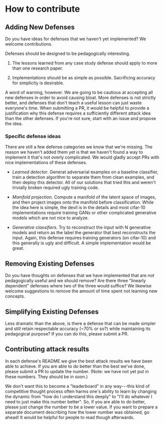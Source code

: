 # How to contribute

## Adding New Defenses

Do you have ideas for defenses that we haven't yet implemented? We welcome contributions.

Defenses should be designed to be pedagogically interesting.

1. The lessons learned from any case study defense should apply to more than one research paper.

2. Implementations should be as simple as possible. Sacrificing accuracy for simplicity is desirable.

A word of warning, however. We are going to be cautious at accepting all new defenses in order to avoid causing bloat. More defenses is not strictly better, and defenses that don't teach a useful lesson can just waste everyone's time. When submitting a PR, it would be helpful to provide a justification why this defense requires a sufficiently different attack idea than the other defenses. If you're not sure, start with an issue and propose the idea.

### Specific defense ideas

There are still a few defense categories we know that we're missing. The reason we haven't added them yet is that we haven't found a way to implement it that's not overly complicated. We would gladly accept PRs with nice implementations of these defenses.

- *Learned detector*. Generat adversarial examples on a baseline classifier, train a detection algorithm to separate them from clean examples, and then deploy this detector. All of our solutions that tried this and weren't trivially broken required ugly training code.

- *Manifold projection*. Compute a manifold of the latent space of images, and then project images onto the manifold before classification. While the idea here is simple, the devil is in the details and most cifar-10 implementations require training GANs or other complicated generative models which are not nice to analyze.

- *Generative classifiers*. Try to reconstruct the input with N generative models and return as the label the generator that best reconstructs the input. Again, this defense requires training generators (on cifar-10) and this generally is ugly and difficult. A simple implementation would be great.

## Removing Existing Defenses

Do you have thoughts on defenses that we have implemented that are *not* pedagogically useful and we should remove? Are there three "linearly dependent" defenses where two of the three would suffice? We likewise welcome suggestions to remove the amount of time spent not learning new concepts.

## Simplifying Existing Defenses

Less dramatic than the above, is there a defense that can be made simpler and still retain respectable accuracy (~70% or so?) while maintaining its pedagogical purpose? If you can do this, please submit a PR.

## Contributing attack results

In each defense's README we give the best attack results we have been able to achieve. If you are able to do better than the best we've done, please submit a PR to update the number. (Note: we have not yet put in these numbers. They should be in soon.)

We don't want this to become a "leaderboard" in any way---this kind of competitive thought process often harms one's ability to learn by changing the dynamic from "how do I understand this deeply" to "I'll do whatever I need to just make this number better". So, if you are able to do better, please just change the number to be a lower value. If you want to prepare a separate document describing how the lower number was obtained, go ahead! It would be helpful for people to read though afterwards.

